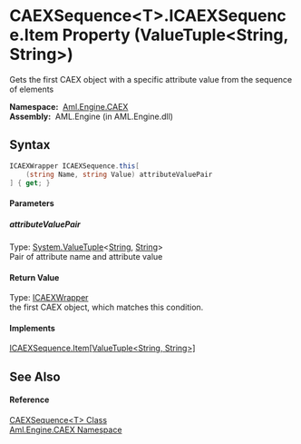 CAEXSequence&lt;T>.ICAEXSequence.Item Property (ValueTuple&lt;String, String>)
==============================================================================
Gets the first CAEX object with a specific attribute value from the sequence of elements

  **Namespace:**  [Aml.Engine.CAEX][1]  
  **Assembly:**  AML.Engine (in AML.Engine.dll)

Syntax
------

```csharp
ICAEXWrapper ICAEXSequence.this[
	(string Name, string Value) attributeValuePair
] { get; }
```

#### Parameters

##### *attributeValuePair*
Type: [System.ValueTuple][2]&lt;[String][3], [String][3]>  
Pair of attribute name and attribute value

#### Return Value
Type: [ICAEXWrapper][4]  
the first CAEX object, which matches this condition.
#### Implements
[ICAEXSequence.Item[ValueTuple&lt;String, String>]][5]  


See Also
--------

#### Reference
[CAEXSequence&lt;T> Class][6]  
[Aml.Engine.CAEX Namespace][1]  

[1]: ../README.md
[2]: https://docs.microsoft.com/dotnet/api/system.valuetuple-2
[3]: https://docs.microsoft.com/dotnet/api/system.string
[4]: ../ICAEXWrapper/README.md
[5]: ../ICAEXSequence/Item_1.md
[6]: README.md
[7]: https://www.automationml.org
[8]: ../../icons/logoShade.png